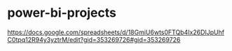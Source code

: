 # power-bi-projects
https://docs.google.com/spreadsheets/d/18GmiU6wts0FTQb4Ix26DIJpUhfC0tpq12R94y3yztrM/edit?gid=353269726#gid=353269726
